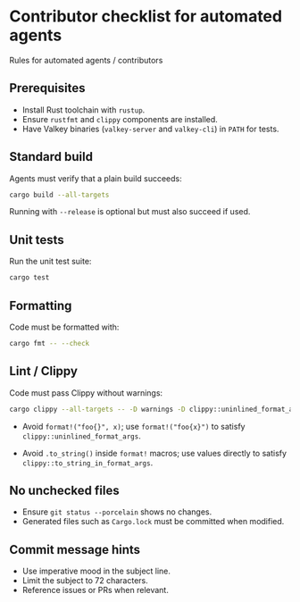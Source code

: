 # Contributor checklist for automated agents

Rules for automated agents / contributors

## Prerequisites
- Install Rust toolchain with `rustup`.
- Ensure `rustfmt` and `clippy` components are installed.
- Have Valkey binaries (`valkey-server` and `valkey-cli`) in `PATH` for tests.

## Standard build
Agents must verify that a plain build succeeds:

```bash
cargo build --all-targets
```

Running with `--release` is optional but must also succeed if used.

## Unit tests
Run the unit test suite:

```bash
cargo test
```

## Formatting
Code must be formatted with:

```bash
cargo fmt -- --check
```

## Lint / Clippy
Code must pass Clippy without warnings:

```bash
cargo clippy --all-targets -- -D warnings -D clippy::uninlined_format_args -D clippy::to_string_in_format_args
```
- Avoid `format!("foo{}", x)`; use `format!("foo{x}")` to satisfy `clippy::uninlined_format_args`.

- Avoid `.to_string()` inside `format!` macros; use values directly to satisfy `clippy::to_string_in_format_args`.

## No unchecked files
- Ensure `git status --porcelain` shows no changes.
- Generated files such as `Cargo.lock` must be committed when modified.

## Commit message hints
- Use imperative mood in the subject line.
- Limit the subject to 72 characters.
- Reference issues or PRs when relevant.
